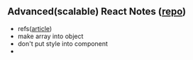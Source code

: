 ## Advanced(scalable) React Notes ([repo](https://github.com/amazingandyyy/advanced-react))
- refs([article](https://hackernoon.com/refs-in-react-all-you-need-to-know-fb9c9e2aeb81))
- make array into object
- don't put style into component
- 